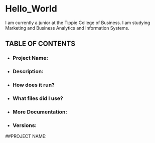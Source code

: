 # Hello_World
I am currently a junior at the Tippie College of Business. I am studying Marketing and Business Analytics and Information Systems.

## TABLE OF CONTENTS
- ### Project Name: 
- ### Description: 
- ### How does it run?
- ### What files did I use?
- ### More Documentation: 
- ### Versions: 

##PROJECT NAME:
